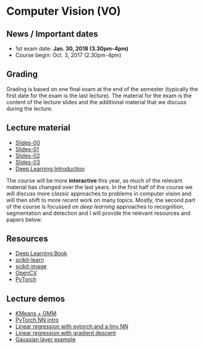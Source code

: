# Computer Vision (VO)

## News / Important dates

- 1st exam date: **Jan. 30, 2018 (3.30pm-4pm)**
- Course begin: Oct. 3, 2017 (2.30pm-4pm)

## Grading

Grading is based on one final exam at the end of the semester (typically the first date for the exam is the last lecture). The material for the exam is the content of the lecture slides and the additional material that we discuss during the lecture.

## Lecture material

- [Slides-00](cv_00.pdf)
- [Slides-01](cv_01.pdf)
- [Slides-02](cv_02.pdf)
- [Slides-03](cv_03.pdf)
- [Deep Learning Introduction](DL-Intro.pdf)

The course will be more **interactive** this year, as much of the relevant material
has changed over the last years. In the first half of the course we will discuss
more *classic* approaches to problems in computer vision and will then shift
to more *recent* work on many topics. Mostly, the second part of the course
is focussed on *deep learning* approaches to recognition, segmentation and
detection and I will provide the relevant resources and papers below.

## Resources

- [Deep Learning Book](http://www.deeplearningbook.org/)
- [scikit-learn](http://scikit-learn.org/stable/)
- [scikit-image](http://scikit-image.org/)
- [OpenCV](http://docs.opencv.org/2.4/index.html)
- [PyTorch](http://pytorch.org/)

## Lecture demos

- [KMeans + GMM](https://github.com/rkwitt/teaching/blob/master/WS1718/CV/VO/demos/kmeans_gmm_demo.ipynb)
- [PyTorch NN intro](https://github.com/rkwitt/teaching/blob/master/WS1718/CV/VO/demos/pytorch_demo.ipynb)
- [Linear regression with pytorch and a tiny NN](https://gist.github.com/rkwitt/11be4f3cdad66b98c1bd4ff48f6c3ac0)
- [Linear regression with gradient descent](https://github.com/rkwitt/teaching/blob/master/WS1718/CV/VO/demos/gd_demo.ipynb)
- [Gaussian layer example](https://github.com/rkwitt/teaching/blob/master/WS1718/CV/VO/demos/gauss_layer.ipynb)
